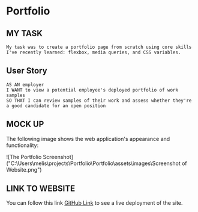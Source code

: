 # Portfolio

## MY TASK
    My task was to create a portfolio page from scratch using core skills I've recently learned: flexbox, media queries, and CSS variables.

## User Story

    AS AN employer
    I WANT to view a potential employee's deployed portfolio of work samples
    SO THAT I can review samples of their work and assess whether they're a good candidate for an open position


## MOCK UP

The following image shows the web    application's appearance and functionality: 

![The Portfolio Screenshot]("C:\Users\melis\projects\Portfolio\Portfolio\assets\images\Screenshot of Website.png")

## LINK TO WEBSITE

You can follow this link [GitHub Link](https://melissarmand.github.io/Portfolio/) to see a live deployment of the site.

